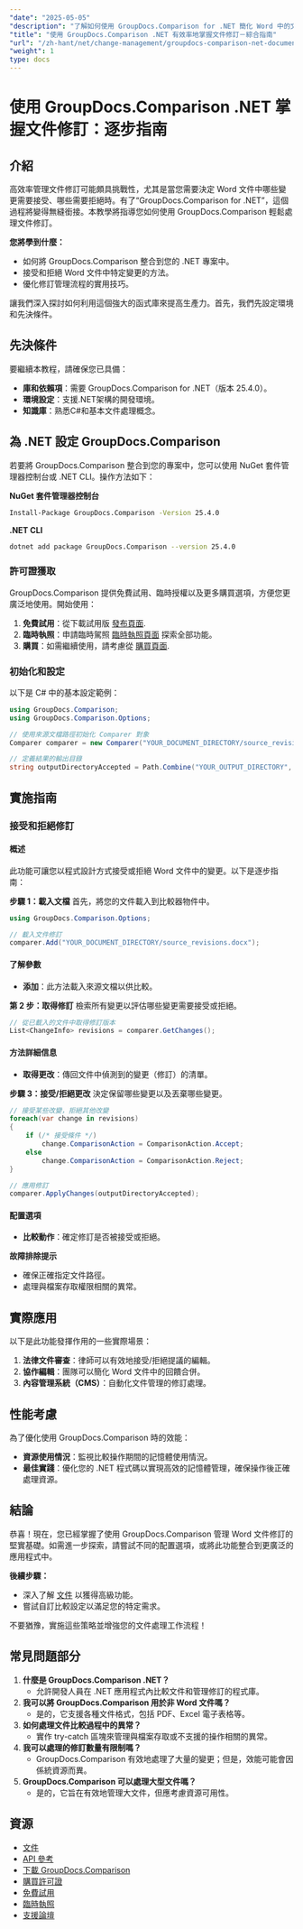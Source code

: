 ```yaml
---
"date": "2025-05-05"
"description": "了解如何使用 GroupDocs.Comparison for .NET 簡化 Word 中的文件修訂流程。探索輕鬆接受或拒絕更改的方法。"
"title": "使用 GroupDocs.Comparison .NET 有效率地掌握文件修訂－綜合指南"
"url": "/zh-hant/net/change-management/groupdocs-comparison-net-document-revisions-guide/"
"weight": 1
type: docs
---
```

# 使用 GroupDocs.Comparison .NET 掌握文件修訂：逐步指南

## 介紹
高效率管理文件修訂可能頗具挑戰性，尤其是當您需要決定 Word 文件中哪些變更需要接受、哪些需要拒絕時。有了“GroupDocs.Comparison for .NET”，這個過程將變得無縫銜接。本教學將指導您如何使用 GroupDocs.Comparison 輕鬆處理文件修訂。

**您將學到什麼：**
- 如何將 GroupDocs.Comparison 整合到您的 .NET 專案中。
- 接受和拒絕 Word 文件中特定變更的方法。
- 優化修訂管理流程的實用技巧。

讓我們深入探討如何利用這個強大的函式庫來提高生產力。首先，我們先設定環境和先決條件。

## 先決條件
要繼續本教程，請確保您已具備：
- **庫和依賴項**：需要 GroupDocs.Comparison for .NET（版本 25.4.0）。
- **環境設定**：支援.NET架構的開發環境。
- **知識庫**：熟悉C#和基本文件處理概念。

## 為 .NET 設定 GroupDocs.Comparison
若要將 GroupDocs.Comparison 整合到您的專案中，您可以使用 NuGet 套件管理器控制台或 .NET CLI。操作方法如下：

**NuGet 套件管理器控制台**
```bash
Install-Package GroupDocs.Comparison -Version 25.4.0
```

**.NET CLI**
```bash
dotnet add package GroupDocs.Comparison --version 25.4.0
```

### 許可證獲取
GroupDocs.Comparison 提供免費試用、臨時授權以及更多購買選項，方便您更廣泛地使用。開始使用：
1. **免費試用**：從下載試用版 [發布頁面](https://releases。groupdocs.com/comparison/net/).
2. **臨時執照**：申請臨時駕照 [臨時執照頁面](https://purchase.groupdocs.com/temporary-license/) 探索全部功能。
3. **購買**：如需繼續使用，請考慮從 [購買頁面](https://purchase。groupdocs.com/buy).

### 初始化和設定
以下是 C# 中的基本設定範例：
```csharp
using GroupDocs.Comparison;
using GroupDocs.Comparison.Options;

// 使用來源文檔路徑初始化 Comparer 對象
Comparer comparer = new Comparer("YOUR_DOCUMENT_DIRECTORY/source_revisions.docx");

// 定義結果的輸出目錄
string outputDirectoryAccepted = Path.Combine("YOUR_OUTPUT_DIRECTORY", "accepted_changes.docx");
```

## 實施指南
### 接受和拒絕修訂
#### 概述
此功能可讓您以程式設計方式接受或拒絕 Word 文件中的變更。以下是逐步指南：

**步驟 1：載入文檔**
首先，將您的文件載入到比較器物件中。
```csharp
using GroupDocs.Comparison.Options;

// 載入文件修訂
comparer.Add("YOUR_DOCUMENT_DIRECTORY/source_revisions.docx");
```

#### 了解參數
- **添加**：此方法載入來源文檔以供比較。

**第 2 步：取得修訂**
檢索所有變更以評估哪些變更需要接受或拒絕。
```csharp
// 從已載入的文件中取得修訂版本
List<ChangeInfo> revisions = comparer.GetChanges();
```

#### 方法詳細信息
- **取得更改**：傳回文件中偵測到的變更（修訂）的清單。

**步驟 3：接受/拒絕更改**
決定保留哪些變更以及丟棄哪些變更。
```csharp
// 接受某些改變，拒絕其他改變
foreach(var change in revisions)
{
    if (/* 接受條件 */)
        change.ComparisonAction = ComparisonAction.Accept;
    else
        change.ComparisonAction = ComparisonAction.Reject;
}

// 應用修訂
comparer.ApplyChanges(outputDirectoryAccepted);
```

#### 配置選項
- **比較動作**：確定修訂是否被接受或拒絕。

**故障排除提示**
- 確保正確指定文件路徑。
- 處理與檔案存取權限相關的異常。

## 實際應用
以下是此功能發揮作用的一些實際場景：
1. **法律文件審查**：律師可以有效地接受/拒絕提議的編輯。
2. **協作編輯**：團隊可以簡化 Word 文件中的回饋合併。
3. **內容管理系統（CMS）**：自動化文件管理的修訂處理。

## 性能考慮
為了優化使用 GroupDocs.Comparison 時的效能：
- **資源使用情況**：監視比較操作期間的記憶體使用情況。
- **最佳實踐**：優化您的 .NET 程式碼以實現高效的記憶體管理，確保操作後正確處理資源。

## 結論
恭喜！現在，您已經掌握了使用 GroupDocs.Comparison 管理 Word 文件修訂的堅實基礎。如需進一步探索，請嘗試不同的配置選項，或將此功能整合到更廣泛的應用程式中。

**後續步驟：**
- 深入了解 [文件](https://docs.groupdocs.com/comparison/net/) 以獲得高級功能。
- 嘗試自訂比較設定以滿足您的特定需求。

不要猶豫，實施這些策略並增強您的文件處理工作流程！

## 常見問題部分
1. **什麼是 GroupDocs.Comparison .NET？**
   - 允許開發人員在 .NET 應用程式內比較文件和管理修訂的程式庫。
2. **我可以將 GroupDocs.Comparison 用於非 Word 文件嗎？**
   - 是的，它支援各種文件格式，包括 PDF、Excel 電子表格等。
3. **如何處理文件比較過程中的異常？**
   - 實作 try-catch 區塊來管理與檔案存取或不支援的操作相關的異常。
4. **我可以處理的修訂數量有限制嗎？**
   - GroupDocs.Comparison 有效地處理了大量的變更；但是，效能可能會因係統資源而異。
5. **GroupDocs.Comparison 可以處理大型文件嗎？**
   - 是的，它旨在有效地管理大文件，但應考慮資源可用性。

## 資源
- [文件](https://docs.groupdocs.com/comparison/net/)
- [API 參考](https://reference.groupdocs.com/comparison/net/)
- [下載 GroupDocs.Comparison](https://releases.groupdocs.com/comparison/net/)
- [購買許可證](https://purchase.groupdocs.com/buy)
- [免費試用](https://releases.groupdocs.com/comparison/net/)
- [臨時執照](https://purchase.groupdocs.com/temporary-license/)
- [支援論壇](https://forum.groupdocs.com/c/comparison/)